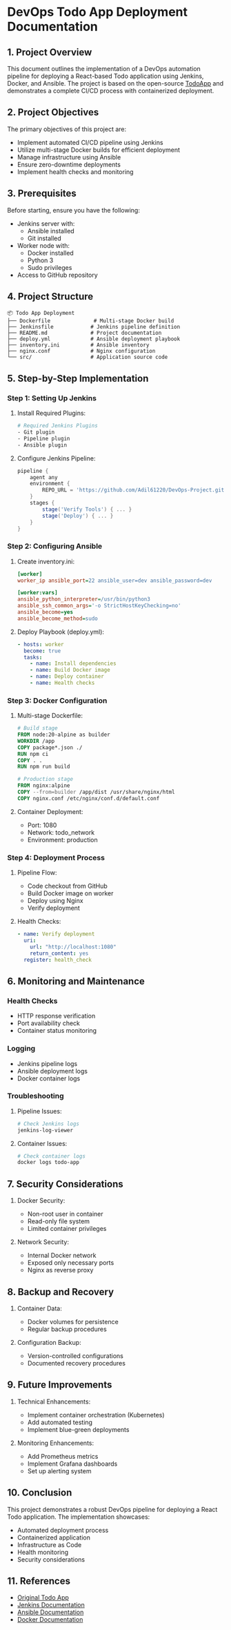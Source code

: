 # DevOps Todo App Deployment Documentation

## 1. Project Overview
This document outlines the implementation of a DevOps automation pipeline for deploying a React-based Todo application using Jenkins, Docker, and Ansible. The project is based on the open-source [TodoApp](https://github.com/maciekt07/TodoApp) and demonstrates a complete CI/CD process with containerized deployment.

## 2. Project Objectives

The primary objectives of this project are:
- Implement automated CI/CD pipeline using Jenkins
- Utilize multi-stage Docker builds for efficient deployment
- Manage infrastructure using Ansible
- Ensure zero-downtime deployments
- Implement health checks and monitoring

## 3. Prerequisites

Before starting, ensure you have the following:
- Jenkins server with:
  - Ansible installed
  - Git installed
- Worker node with:
  - Docker installed
  - Python 3
  - Sudo privileges
- Access to GitHub repository

## 4. Project Structure
```
📦 Todo App Deployment
├── Dockerfile              # Multi-stage Docker build
├── Jenkinsfile            # Jenkins pipeline definition
├── README.md              # Project documentation
├── deploy.yml             # Ansible deployment playbook
├── inventory.ini          # Ansible inventory
├── nginx.conf             # Nginx configuration
└── src/                   # Application source code
```

## 5. Step-by-Step Implementation

### Step 1: Setting Up Jenkins

1. Install Required Plugins:
   ```bash
   # Required Jenkins Plugins
   - Git plugin
   - Pipeline plugin
   - Ansible plugin
   ```

2. Configure Jenkins Pipeline:
   ```groovy
   pipeline {
       agent any
       environment {
           REPO_URL = 'https://github.com/Adil61220/DevOps-Project.git'
       }
       stages {
           stage('Verify Tools') { ... }
           stage('Deploy') { ... }
       }
   }
   ```

### Step 2: Configuring Ansible

1. Create inventory.ini:
   ```ini
   [worker]
   worker_ip ansible_port=22 ansible_user=dev ansible_password=dev

   [worker:vars]
   ansible_python_interpreter=/usr/bin/python3
   ansible_ssh_common_args='-o StrictHostKeyChecking=no'
   ansible_become=yes
   ansible_become_method=sudo
   ```

2. Deploy Playbook (deploy.yml):
   ```yaml
   - hosts: worker
     become: true
     tasks:
       - name: Install dependencies
       - name: Build Docker image
       - name: Deploy container
       - name: Health checks
   ```

### Step 3: Docker Configuration

1. Multi-stage Dockerfile:
   ```dockerfile
   # Build stage
   FROM node:20-alpine as builder
   WORKDIR /app
   COPY package*.json ./
   RUN npm ci
   COPY . .
   RUN npm run build

   # Production stage
   FROM nginx:alpine
   COPY --from=builder /app/dist /usr/share/nginx/html
   COPY nginx.conf /etc/nginx/conf.d/default.conf
   ```

2. Container Deployment:
   - Port: 1080
   - Network: todo_network
   - Environment: production

### Step 4: Deployment Process

1. Pipeline Flow:
   - Code checkout from GitHub
   - Build Docker image on worker
   - Deploy using Nginx
   - Verify deployment

2. Health Checks:
   ```yaml
   - name: Verify deployment
     uri:
       url: "http://localhost:1080"
       return_content: yes
     register: health_check
   ```

## 6. Monitoring and Maintenance

### Health Checks
- HTTP response verification
- Port availability check
- Container status monitoring

### Logging
- Jenkins pipeline logs
- Ansible deployment logs
- Docker container logs

### Troubleshooting
1. Pipeline Issues:
   ```bash
   # Check Jenkins logs
   jenkins-log-viewer
   ```

2. Container Issues:
   ```bash
   # Check container logs
   docker logs todo-app
   ```

## 7. Security Considerations

1. Docker Security:
   - Non-root user in container
   - Read-only file system
   - Limited container privileges

2. Network Security:
   - Internal Docker network
   - Exposed only necessary ports
   - Nginx as reverse proxy

## 8. Backup and Recovery

1. Container Data:
   - Docker volumes for persistence
   - Regular backup procedures

2. Configuration Backup:
   - Version-controlled configurations
   - Documented recovery procedures

## 9. Future Improvements

1. Technical Enhancements:
   - Implement container orchestration (Kubernetes)
   - Add automated testing
   - Implement blue-green deployments

2. Monitoring Enhancements:
   - Add Prometheus metrics
   - Implement Grafana dashboards
   - Set up alerting system

## 10. Conclusion

This project demonstrates a robust DevOps pipeline for deploying a React Todo application. The implementation showcases:
- Automated deployment process
- Containerized application
- Infrastructure as Code
- Health monitoring
- Security considerations

## 11. References
- [Original Todo App](https://github.com/maciekt07/TodoApp)
- [Jenkins Documentation](https://www.jenkins.io/doc/)
- [Ansible Documentation](https://docs.ansible.com/)
- [Docker Documentation](https://docs.docker.com/)
